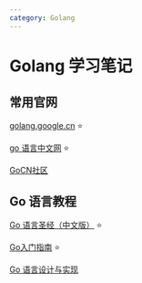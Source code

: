 ```yaml
---
category: Golang
---
```


# Golang 学习笔记

## 常用官网

[golang.google.cn](https://golang.google.cn/) :star:

[go 语言中文网](https://studygolang.com/) :star:

[GoCN社区](https://gocn.vip/)



## Go 语言教程

[Go 语言圣经（中文版）](http://books.studygolang.com/gopl-zh/) :star:

[Go入门指南](https://fuckcloudnative.io/the-way-to-go/) :star:

[Go 语言设计与实现](https://draveness.me/golang/#go-语言设计与实现)



